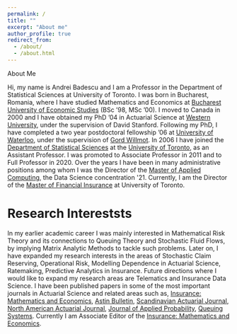 ```yaml
---
permalink: /
title: ""
excerpt: "About me"
author_profile: true
redirect_from: 
  - /about/
  - /about.html
---
```


About Me

Hi, my name is Andrei Badescu and I am a Professor in the Department of Statistical Sciences at University of Toronto. I was born in Bucharest, Romania, where I have studied Mathematics and Economics at [Bucharest University of Economic Studies](https://www.ase.ro/index_en.asp) (BSc ’98, MSc ’00). I moved to Canada in 2000 and I have obtained my PhD ’04 in Actuarial Science  at [Western University](https://www.uwo.ca/stats/), under the supervision of  David Stanford. Following my PhD, I have completed a two year postdoctoral fellowship ’06 at [University of Waterloo](https://uwaterloo.ca/statistics-and-actuarial-science/), under the supervision of [Gord Willmot]( https://uwaterloo.ca/statistics-and-actuarial-science/people-profiles/gord-willmot).  In 2006 I have joined the [Department of Statistical Sciences]( https://www.statistics.utoronto.ca/) at the [University of Toronto]( https://www.utoronto.ca/), as an Assistant Professor. I was promoted to Associate Professor in 2011 and to Full Professor in 2020. Over the years I have been in many administrative positions among whom I was the Director of the [Master of Applied Computing](https://mscac.utoronto.ca/), the Data Science concentration '21. Currently, I am the Director of the [Master of Financial Insurance](https://mfi.utoronto.ca/) at University of Toronto.

Research Intereststs 
======
In my earlier academic career I was mainly interested in Mathematical Risk Theory and its connections to Queuing Theory and Stochastic Fluid Flows, by implying Matrix Analytic Methods to tackle such problems. Later on, I have expanded my research interests in the areas of Stochastic Claim Reserving, Operational Risk, Modelling Dependence in Actuarial Science, Ratemaking, Predictive Analytics in Insurance. Future directions where I would like to expand my research areas are Telematics and Insurance Data Science.  I have been published papers in some of the most important journals in Actuarial Science and related areas such as, [Insurance: Mathematics and Economics](https://www.journals.elsevier.com/insurance-mathematics-and-economics), [Astin Bulletin](https://www.cambridge.org/core/journals/astin-bulletin-journal-of-the-iaa), [Scandinavian Actuarial Journal](https://www.tandfonline.com/toc/sact20/current), [North American Actuarial Journal]( https://www.tandfonline.com/toc/uaaj20/current), [Journal of Applied Probability]( https://www.cambridge.org/core/journals/journal-of-applied-probability), [Queuing Systems]( https://www.springer.com/journal/11134). Currently I am Associate Editor of the [Insurance: Mathematics and Economics]( https://www.journals.elsevier.com/insurance-mathematics-and-economics).
